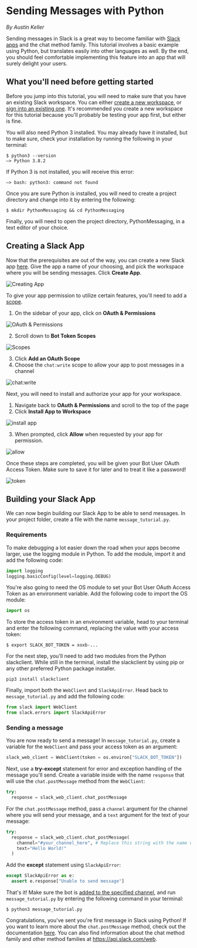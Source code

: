 # Sending Messages with Python
*By Austin Keller*

Sending messages in Slack is a great way to become familiar with [Slack apps](https://api.slack.com/start) and the chat method family. This tutorial involves a basic example using Python, but translates easily into other languages as well. By the end, you should feel comfortable implementing this feature into an app that will surely delight your users.

## What you'll need before getting started

Before you jump into this tutorial, you will need to make sure that you have an existing Slack workspace. You can either [create a new workspace](https://slack.com/help/articles/206845317-Create-a-Slack-workspace), or [sign into an existing one](https://slack.com/help/articles/212681477-Sign-in-to-Slack). It's recommended you create a new workspace for this tutorial because you'll probably be testing your app first, but either is fine. 

You will also need Python 3 installed. You may already have it installed, but to make sure, check your installation by running the following in your terminal: 

```
$ python3 --version
–> Python 3.8.2
```

If Python 3 is not installed, you will receive this error:

```
–> bash: python3: command not found
```

Once you are sure Python is installed, you will need to create a project directory and change into it by entering the following:

```
$ mkdir PythonMessaging && cd PythonMessaging
```

Finally, you will need to open the project directory, PythonMessaging, in a text editor of your choice. 

## Creating a Slack App

Now that the prerequisites are out of the way, you can create a new Slack app [here](https://api.slack.com/apps?new_granular_bot_app=1). Give the app a name of your choosing, and pick the workspace where you will be sending messages. Click **Create App**.

![Creating App](https://raw.githubusercontent.com/aukeller/Slack-Posting-Messages-with-Python/master/images/CreatingApp.png)

To give your app permission to utilize certain features, you'll need to add a [scope](https://api.slack.com/scopes). 

1. On the sidebar of your app, click on **OAuth & Permissions**

![OAuth & Permissions](https://raw.githubusercontent.com/aukeller/Slack-Posting-Messages-with-Python/master/images/Oauth.png)

2. Scroll down to **Bot Token Scopes**

![Scopes](https://raw.githubusercontent.com/aukeller/Slack-Posting-Messages-with-Python/master/images/scopes.png)

3. Click **Add an OAuth Scope**
4. Choose the `chat:write` scope to allow your app to post messages in a channel

![chat:write](https://raw.githubusercontent.com/aukeller/Slack-Posting-Messages-with-Python/master/images/chatwrite.png)


Next, you will need to install and authorize your app for your workspace. 

1. Navigate back to **OAuth & Permissions** and scroll to the top of the page
2. Click **Install App to Workspace**

![install app](https://raw.githubusercontent.com/aukeller/Slack-Posting-Messages-with-Python/master/images/install.png)

3. When prompted, click **Allow** when requested by your app for permission. 

![allow](https://raw.githubusercontent.com/aukeller/Slack-Posting-Messages-with-Python/master/images/allow.png)

Once these steps are completed, you will be given your Bot User OAuth Access Token. Make sure to save it for later and to treat it like a password!

![token](https://raw.githubusercontent.com/aukeller/Slack-Posting-Messages-with-Python/master/images/token.png)

## Building your Slack App

We can now begin building our Slack App to be able to send messages. In your project folder, create a file with the name `message_tutorial.py`.

### Requirements

To make debugging a lot easier down the road when your apps become larger, use the logging module in Python. To add the module, import it and add the following code:

```python
import logging
logging.basicConfig(level=logging.DEBUG)
```

You're also going to need the OS module to set your Bot User OAuth Access Token as an environment variable. Add the following code to import the OS module:

```python
import os
```

To store the access token in an environment variable, head to your terminal and enter the following command, replacing the value with your access token:

```
$ export SLACK_BOT_TOKEN = xoxb-...
```

For the next step, you'll need to add two modules from the Python slackclient. While still in the terminal, install the slackclient by using pip or any other preferred Python package installer. 

```
pip3 install slackclient
```
Finally, import both the `WebClient` and `SlackApiError`. Head back to `message_tutorial.py` and add the following code:

```python
from slack import WebClient 
from slack.errors import SlackApiError
```

### Sending a message

You are now ready to send a message! In `message_tutorial.py`, create a variable for the `WebClient` and pass your access token as an argument:

```python
slack_web_client = WebClient(token = os.environ["SLACK_BOT_TOKEN"])
```
Next, use a **try-except** statement for error and exception handling of the message you'll send. Create a variable inside with the name `response` that will use the `chat.postMessage` method from the `WebClient`:

```python
try:
  response = slack_web_client.chat_postMessage
```

For the `chat.postMessage` method, pass a `channel` argument for the channel where you will send your message, and a `text` argument for the text of your message:

```python
try:
  response = slack_web_client.chat_postMessage(
    channel="#your_channel_here", # Replace this string with the name of your own workspace
    text="Hello World!"
  )
```

Add the **except** statement using `SlackApiError`:

```python
except SlackApiError as e:
  assert e.response["Unable to send message"]
```

That's it! Make sure the bot is [added to the specified channel](https://slack.com/help/articles/201980108-Add-people-to-a-channel), and run `message_tutorial.py` by entering the following command in your terminal:

```
$ python3 message_tutorial.py
```



Congratulations, you've sent you're first message in Slack using Python! If you want to learn more about the `chat.postMessage` method, check out the documentation [here](https://api.slack.com/methods/chat.postMessage). You can also find information about the chat method family and other method families at https://api.slack.com/web.
